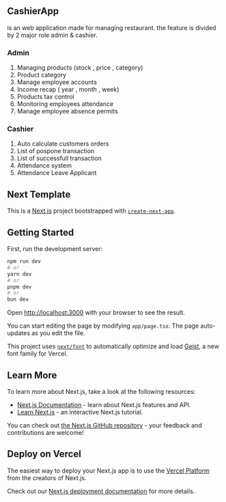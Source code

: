 ## CashierApp

is an web application made for managing restaurant. the feature is divided by 2 major role admin & cashier.

### Admin

<ol>
  <li>Managing products (stock , price , category)</li>
  <li>Product category</li>
  <li>Manage employee accounts</li>
  <li>Income recap ( year , month , week)</li>
  <li>Products tax control</li>
  <li>Monitoring employees attendance</li>
  <li>Manage employee absence permits </li>
</ol>

### Cashier

<ol>
  <li>Auto calculate customers orders</li>
  <li>List of pospone transaction</li>
  <li>List of successfull transaction </li>
  <li>Attendance system</li>
  <li>Attendance Leave Applicant</li>
</ol>

## Next Template

This is a [Next.js](https://nextjs.org) project bootstrapped with [`create-next-app`](https://nextjs.org/docs/app/api-reference/cli/create-next-app).

## Getting Started

First, run the development server:

```bash
npm run dev
# or
yarn dev
# or
pnpm dev
# or
bun dev
```

Open [http://localhost:3000](http://localhost:3000) with your browser to see the result.

You can start editing the page by modifying `app/page.tsx`. The page auto-updates as you edit the file.

This project uses [`next/font`](https://nextjs.org/docs/app/building-your-application/optimizing/fonts) to automatically optimize and load [Geist](https://vercel.com/font), a new font family for Vercel.

## Learn More

To learn more about Next.js, take a look at the following resources:

- [Next.js Documentation](https://nextjs.org/docs) - learn about Next.js features and API.
- [Learn Next.js](https://nextjs.org/learn) - an interactive Next.js tutorial.

You can check out [the Next.js GitHub repository](https://github.com/vercel/next.js) - your feedback and contributions are welcome!

## Deploy on Vercel

The easiest way to deploy your Next.js app is to use the [Vercel Platform](https://vercel.com/new?utm_medium=default-template&filter=next.js&utm_source=create-next-app&utm_campaign=create-next-app-readme) from the creators of Next.js.

Check out our [Next.js deployment documentation](https://nextjs.org/docs/app/building-your-application/deploying) for more details.
